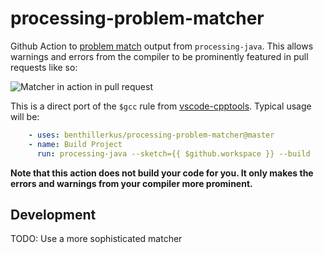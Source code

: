# processing-problem-matcher

Github Action to [problem match](https://github.com/actions/toolkit/blob/master/docs/problem-matchers.md)
output from `processing-java`. This allows warnings and errors from the compiler to be
prominently featured in pull requests like so:

![Matcher in action in pull request](/images/example-pull-request.png?raw=true)

This is a direct port of the `$gcc` rule from [vscode-cpptools](https://github.com/microsoft/vscode-cpptools).
Typical usage will be:

```yaml
    - uses: benthillerkus/processing-problem-matcher@master
    - name: Build Project
      run: processing-java --sketch={{ $github.workspace }} --build
```

**Note that this action does not build your code for you. It only makes the
errors and warnings from your compiler more prominent.**

## Development

TODO: Use a more sophisticated matcher
